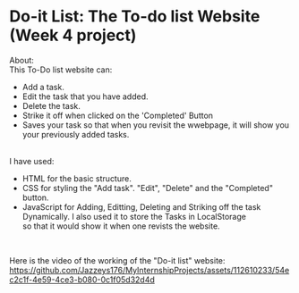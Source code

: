 # Do-it List: The To-do list Website (Week 4 project)
About: <br>
This To-Do list website can: <br>
<ul>
  <li>Add a task.</li>
  <li>Edit the task that you have added.</li>
  <li>Delete the task.</li>
  <li>Strike it off when clicked on the 'Completed' Button</li>
  <li>Saves your task so that when you revisit the wwebpage, it will show you your previously added tasks.</li>
</ul>
<br>
I have used:
<ul>
  <li>HTML for the basic structure. </li>
  <li>CSS for styling the "Add task". "Edit", "Delete" and the "Completed" button.</li>
  <li>JavaScript for Adding, Editting, Deleting and Striking off the task Dynamically. I also used it to store the Tasks in LocalStorage <br> so that it would show it when one revists the website. </li>
</ul><br>

Here is the video of the working of the "Do-it list" website: <br>
https://github.com/Jazzeys176/MyInternshipProjects/assets/112610233/54ec2c1f-4e59-4ce3-b080-0c1f05d32d4d

